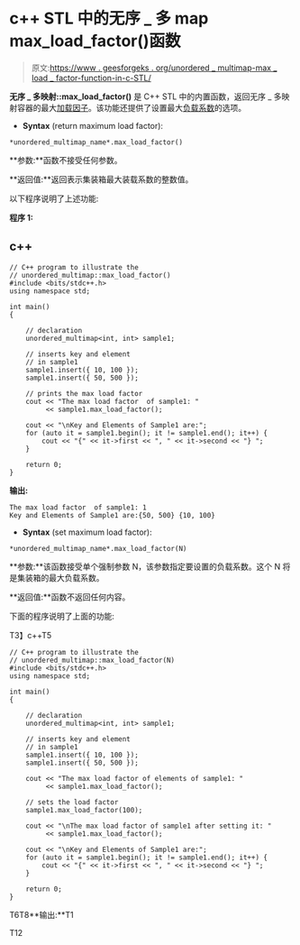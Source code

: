 # c++ STL 中的无序 _ 多 map max_load_factor()函数

> 原文:[https://www . geesforgeks . org/unordered _ multimap-max _ load _ factor-function-in-c-STL/](https://www.geeksforgeeks.org/unordered_multimap-max_load_factor-function-in-c-stl/)

**无序 _ 多映射::max_load_factor()** 是 C++ STL 中的内置函数，返回无序 _ 多映射容器的最大[加载因子](https://www.geeksforgeeks.org/unordered_multimap-load_factor-function-in-c-stl/)。该功能还提供了设置最大[负载系数](https://www.geeksforgeeks.org/unordered_multimap-load_factor-function-in-c-stl/)的选项。

*   **Syntax** (return maximum load factor):

```
*unordered_multimap_name*.max_load_factor()

```

**参数:**函数不接受任何参数。

**返回值:**返回表示集装箱最大装载系数的整数值。

以下程序说明了上述功能:

**程序 1:**

## c++

```
// C++ program to illustrate the
// unordered_multimap::max_load_factor()
#include <bits/stdc++.h>
using namespace std;

int main()
{

    // declaration
    unordered_multimap<int, int> sample1;

    // inserts key and element
    // in sample1
    sample1.insert({ 10, 100 });
    sample1.insert({ 50, 500 });

    // prints the max load factor
    cout << "The max load factor  of sample1: "
         << sample1.max_load_factor();

    cout << "\nKey and Elements of Sample1 are:";
    for (auto it = sample1.begin(); it != sample1.end(); it++) {
        cout << "{" << it->first << ", " << it->second << "} ";
    }

    return 0;
}
```

**输出:**

```
The max load factor  of sample1: 1
Key and Elements of Sample1 are:{50, 500} {10, 100}

```

*   **Syntax** (set maximum load factor):

```
*unordered_multimap_name*.max_load_factor(N)

```

**参数:**该函数接受单个强制参数 N，该参数指定要设置的负载系数。这个 N 将是集装箱的最大负载系数。

**返回值:**函数不返回任何内容。

下面的程序说明了上面的功能:

T3】c++T5

```
// C++ program to illustrate the
// unordered_multimap::max_load_factor(N)
#include <bits/stdc++.h>
using namespace std;

int main()
{

    // declaration
    unordered_multimap<int, int> sample1;

    // inserts key and element
    // in sample1
    sample1.insert({ 10, 100 });
    sample1.insert({ 50, 500 });

    cout << "The max load factor of elements of sample1: "
         << sample1.max_load_factor();

    // sets the load factor
    sample1.max_load_factor(100);

    cout << "\nThe max load factor of sample1 after setting it: "
         << sample1.max_load_factor();

    cout << "\nKey and Elements of Sample1 are:";
    for (auto it = sample1.begin(); it != sample1.end(); it++) {
        cout << "{" << it->first << ", " << it->second << "} ";
    }

    return 0;
}
```

T6T8**输出:**T1

T12